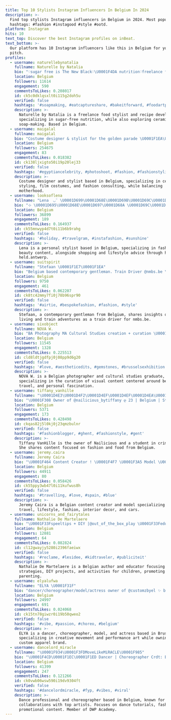 ```yaml
---
title: Top 10 Stylists Instagram Influencers In Belgium In 2024
description: >-
  Find top stylists Instagram influencers in Belgium in 2024. Most popular
  hashtags: #fashion #instagood #style #ootd.
platform: Instagram
hits: 10
text_top: Discover the best Instagram profiles on inBeat.
text_bottom: >-
  Our platform has 10 Instagram influencers like this in Belgium for you to
  pitch.
profiles:
  - username: naturellebynatalia
    fullname: Naturelle by Natalia
    bio: "♡sugar free is The New Black♡\U0001F4DA nutrition♡freelance food stylist & recipe developer♡ceramics, soaps♡traveller(39 countries so far) Belgium"
    location: Belgium
    followers: 11614
    engagement: 590
    commentsToLikes: 0.208017
    id: ck5c0dklqsxlt0i115g2doh5u
    verified: false
    hashtags: '#soapmaking, #eatcaptureshare, #bakeitforward, #foodartproject'
    description: >-
      Naturelle by Natalia is a freelance food stylist and recipe developer
      specializing in sugar-free nutrition, while also exploring ceramics and
      soap-making. Based in Belgium.
  - username: maigalal
    fullname: maigalal
    bio: "Costume designer & stylist for the golden parade \U0001F1EA\U0001F1EC -Celebrity stylist - Costumes making for movies - Fashion consultant And mother to 3 loving angels"
    location: Belgium
    followers: 254675
    engagement: 83
    commentsToLikes: 0.018382
    id: ck138ljxigto50i19p20lej33
    verified: false
    hashtags: '#egyptiancelebrity, #photoshoot, #fashion, #fashionstylist'
    description: >-
      Costume designer and stylist based in Belgium, specializing in celebrity
      styling, film costumes, and fashion consulting, while balancing
      motherhood.
  - username: looksoflena
    fullname: "Lena  ◡̈  \U0001D699\U0001D68E\U0001D69B\U0001D69C\U0001D698\U0001D697\U0001D68A\U0001D695 \U0001D69C\U0001D69D\U0001D6A2\U0001D695\U0001D692\U0001D69C\U0001D69D"
    bio: "⊹ \U0001D695\U0001D68E\U0001D697\U0001D68A \U0001D69C\U0001D69D\U0001D692\U0001D693\U0001D695\U0001D68A\U0001D68D\U0001D69F\U0001D692\U0001D68E\U0001D69C - styling & shopping ⊹ \U0001D68F\U0001D68A\U0001D69C\U0001D691\U0001D692\U0001D698\U0001D697 \U0001D695\U0001D68A\U0001D68B\U0001D68E\U0001D695 @held.antwerp ⊹ all about fashion & styling ⊹ beauty - lifestyle ✉ lena@looksoflena.be / DM"
    location: Belgium
    followers: 36899
    engagement: 189
    commentsToLikes: 0.164937
    id: ck55mnwyp4d7t0i11b6b9rahg
    verified: false
    hashtags: '#holiday, #travelgram, #instafashion, #sunshine'
    description: >-
      Lena is a personal stylist based in Belgium, specializing in fashion and
      beauty content, alongside shopping and lifestyle advice through her brand,
      held.antwerp.
  - username: suitspirit
    fullname: "Stefaan \U0001F1E7\U0001F1EA"
    bio: "Belgium based contemporary gentleman. Train Driver @nmbs.be \U0001F682 Follow my train adventures on @trainspirit"
    location: Belgium
    followers: 9750
    engagement: 461
    commentsToLikes: 0.062207
    id: ck8tc42mmy7fi0j78b96spr90
    verified: false
    hashtags: '#airtie, #bespokefashion, #fashion, #style'
    description: >-
      Stefaan, a contemporary gentleman from Belgium, shares insights on stylish
      living and train adventures as a train driver for nmbs.be.
  - username: sixobject
    fullname: NOVA W.
    bio: "BA Photography MA Cultural Studies creation + curation \U0001F13E\U0001F131\U0001F139\U0001F134\U0001F132\U0001F143\U0001F142 of my affection & fascination \U0001F90D\U0001FA90\U0001F378\U0001F429 ⠀ ✈︎: 37 countries visited"
    location: Belgium
    followers: 11545
    engagement: 1328
    commentsToLikes: 0.225513
    id: cld8ldtjgdfpj0j08pp9d6g20
    verified: false
    hashtags: '#love, #aestheticedits, #gemstones, #brusselsexhibition'
    description: >-
      NOVA W. is a Belgian photographer and cultural studies graduate,
      specializing in the curation of visual content centered around beauty,
      travel, and personal fascination.
  - username: tiffany_vanhille
    fullname: "\U0001D4E3\U0001D4F2\U0001D4EF\U0001D4EF\U0001D4EA\U0001D4F7\U0001D502 \U0001D4E5\U0001D4EA\U0001D4F7\U0001D4F1\U0001D4F2\U0001D4F5\U0001D4F5\U0001D4EE"
    bio: "\U0001F308 Owner of @nailicious_bytiffany ღ 23 | Belgium | Student Crimi ღ Fashion & Food Lover Collabs: DM or Mail"
    location: Belgium
    followers: 5371
    engagement: 173
    commentsToLikes: 0.428498
    id: ckqas82j5l0kj0j23qmzbulnr
    verified: false
    hashtags: '#fashionblogger, #ghent, #fashionstyle, #gent'
    description: >-
      Tiffany VanHille is the owner of Nailicious and a student in criminology.
      She shares content focused on fashion and food from Belgium.
  - username: jeremy.caira
    fullname: Jeremy Caira
    bio: "\U0001F464 Content Creator ! \U0001F4F7 \U0001F3A5 Model \U0001F30D TRAVEL • LIFESTYLE • FASHION • DECO • CARS ✉ Business or Collaboration : DM or Jeremy.caira@live.be"
    location: Belgium
    followers: 44911
    engagement: 80
    commentsToLikes: 0.058426
    id: ck55ppy3wb47l0i11kufwus8h
    verified: false
    hashtags: '#travelling, #love, #spain, #blue'
    description: >-
      Jeremy Caira is a Belgian content creator and model specializing in
      travel, lifestyle, fashion, interior decor, and cars.
  - username: unicorns_and_fairytales
    fullname: Nathalie De Martelaere
    bio: "\U0001F33Fspeeltips + DIY |@out_of_the_box_play \U0001F33Feducatieve tips \U0001F33Fauteur SPEEL! \U0001F33Factiviteiten en uitstappen met kinderen \U0001F33Feerlijk ouderschap BE0554.971.345"
    location: Belgium
    followers: 12881
    engagement: 64
    commentsToLikes: 0.082824
    id: cl12gwayjy5280i2396faeiwx
    verified: false
    hashtags: '#reclame, #lesidee, #kidtraveler, #publiciteit'
    description: >-
      Nathalie De Martelaere is a Belgian author and educator focusing on play
      strategies, DIY projects, and activities for children, promoting honest
      parenting.
  - username: elyalufwa
    fullname: "ELYA \U0001F31F"
    bio: "dancer⁣/choreographer⁣/model/actress owner of @customzbyel ✨ brussels⁣ \U0001F4CD"
    location: Belgium
    followers: 24997
    engagement: 691
    commentsToLikes: 0.024068
    id: ck15tn78giwzr0i19b50qweo2
    verified: false
    hashtags: '#vibe, #passion, #choreo, #belgium'
    description: >-
      ELYA is a dancer, choreographer, model, and actress based in Brussels,
      specializing in creative movement and performance art while owning a
      custom apparel brand.
  - username: dancelord_miracle
    fullname: "\U0001F934\U0001F3FDMoveLikeMiRACLE\U0001F985"
    bio: "\U0001F4CD\U0001F1EC\U0001F1ED Dancer | Choreographer Crdt: Beyoncé,ShattaWale,etc Mem. of @dwpacademy \U0001F3C6 Fashion @adorablecoutureusa \U0001F4E2Ads | Promos\U0001F4A1| Private Session\U0001F483\U0001F3FB \U0001F3A5YT VID⬇️"
    location: Belgium
    followers: 41399
    engagement: 247
    commentsToLikes: 0.121266
    id: ck0vwb06wsw590i19dv9304ft
    verified: false
    hashtags: '#dancelordmiracle, #fyp, #vibes, #viral'
    description: >-
      Dance professional and choreographer based in Belgium, known for
      collaborations with top artists. Focuses on dance tutorials, fashion, and
      promotional content. Member of DWP Academy.
---
```



